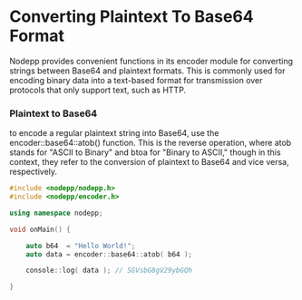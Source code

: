 # Converting Plaintext To Base64 Format

Nodepp provides convenient functions in its encoder module for converting strings between Base64 and plaintext formats. This is commonly used for encoding binary data into a text-based format for transmission over protocols that only support text, such as HTTP.

### Plaintext to Base64

to encode a regular plaintext string into Base64, use the encoder::base64::atob() function. This is the reverse operation, where atob stands for "ASCII to Binary" and btoa for "Binary to ASCII," though in this context, they refer to the conversion of plaintext to Base64 and vice versa, respectively.

```cpp
#include <nodepp/nodepp.h>
#include <nodepp/encoder.h>

using namespace nodepp;

void onMain() {

    auto b64  = "Hello World!";
    auto data = encoder::base64::atob( b64 );

    console::log( data ); // SGVsbG8gV29ybGQh

}
```
